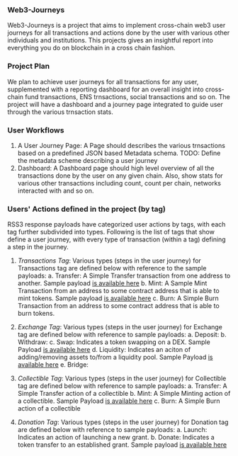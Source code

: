 ### Web3-Journeys

Web3-Journeys is a project that aims to implement cross-chain web3 user journeys for all transactions and actions done by the user with various other individuals and institutions. This projects gives an insightful report into everything you do on blockchain in a cross chain fashion. 

### Project Plan
We plan to achieve user journeys for all transactions for any user, supplemented with a reporting dashboard for an overall insight into cross-chain fund transactions, ENS trnsactions, social transactions and so on. The project will have a dashboard and a journey page integrated to guide user through the various trnsaction stats. 

### User Workflows
1. A User Journey Page: A Page should describes the various trnsactions based on a predefined JSON based Metadata schema. TODO: Define the metadata scheme describing a user journey
2. Dashboard: A Dashboard page should high level overview of all the transactions done by the user on any given chain. Also, show stats for various other transactions including count, count per chain, networks interacted with and so on.

### Users' Actions defined in the project (by tag)
RSS3 response payloads have categorized user actions by tags, with each tag further subdivided into types. Following is the list of tags that show define a user journey, with every type of transaction (within a tag) defining a step in the journey. 

1. *Transactions Tag*: Various types (steps in the user journey) for Transactions tag are defined below with reference to the sample payloads:
    a. Transfer: A Simple Transfer transaction from one address to another. Sample payload [is available here](./data-schemas/transaction_transfer.json)
    b. Mint: A Sample Mint Transaction from an address to some contract address that is able to mint tokens. Sample payload [is available here](./data-schemas/transaction_mint.json)
    c. Burn: A Simple Burn Transaction from an address to some contract address that is able to burn tokens. 

2. *Exchange Tag*: Various types (steps in the user journey) for Exchange tag are defined below with reference to sample payloads:
    a. Deposit:
    b. Withdraw: 
    c. Swap: Indicates a token swapping on a DEX. Sample Payload [is available here](./data-schemas/exchange_swap.json)
    d. Liquidity: Indicates an aciton of adding/removing assets to/from a liquidity pool. Sample Payload [is available here](./data-schemas/exchange_liquidity.json)
    e. Bridge:

3. *Collectible Tag*: Various types (steps in the user journey) for Collectible tag are defined below with reference to sample payloads:
    a. Transfer: A Simple Transfer action of a collectible
    b. Mint: A Simple Minting action of a collectible. Sample Payload [is available here](./data-schemas/collectible_mint.json)
    c. Burn: A Simple Burn action of a collectible
4. *Donation Tag*: Various types (steps in the user journey) for Donation tag are defined below with reference to sample payloads:
    a. Launch: Indicates an action of launching a new grant.
    b. Donate: Indicates a token transfer to an established grant. Sample payload [is available here](./data-schemas/donation_donate.json)